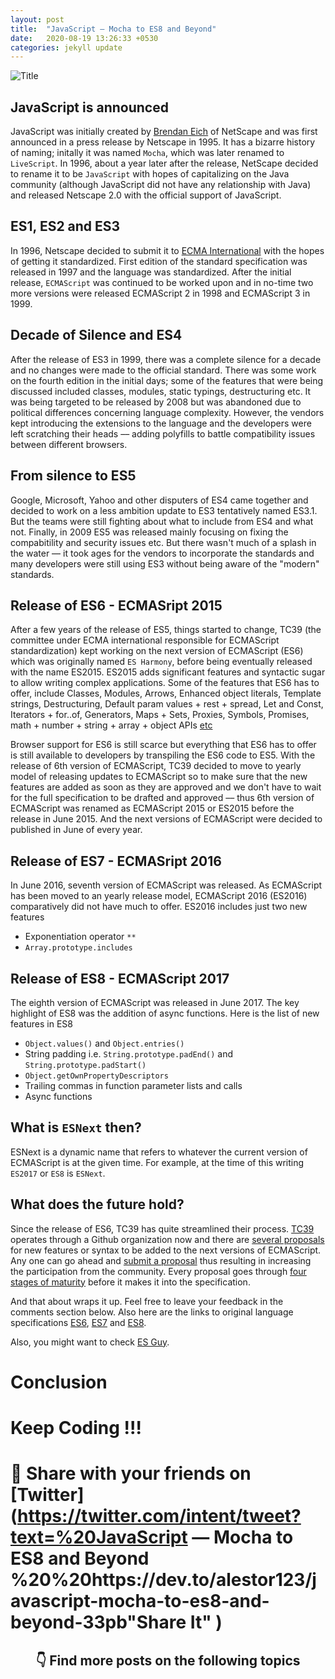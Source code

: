 ```yaml
---
layout: post
title:  "JavaScript — Mocha to ES8 and Beyond"
date:   2020-08-19 13:26:33 +0530
categories: jekyll update
---
```


![Title](https://res.cloudinary.com/practicaldev/image/fetch/s--2lyBrc3m--/c_imagga_scale,f_auto,fl_progressive,h_420,q_auto,w_1000/https://dev-to-uploads.s3.amazonaws.com/i/ak9tsdl8ftsczqj34c4k.png)


## JavaScript is announced

JavaScript was initially created by [Brendan Eich](https://twitter.com/BrendanEich) of NetScape and was first announced in a press release by Netscape in 1995. It has a bizarre history of naming; initally it was named `Mocha`, which was later renamed to `LiveScript`. In 1996, about a year later after the release, NetScape decided to rename it to be `JavaScript` with hopes of capitalizing on the Java community (although JavaScript did not have any relationship with Java) and released Netscape 2.0 with the official support of JavaScript. 

## ES1, ES2 and ES3

In 1996, Netscape decided to submit it to [ECMA International](https://en.wikipedia.org/wiki/Ecma_International) with the hopes of getting it standardized. First edition of the standard specification was released in 1997 and the language was standardized. After the initial release, `ECMAScript` was continued to be worked upon and in no-time two more versions were released ECMAScript 2 in 1998 and ECMAScript 3 in 1999. 

## Decade of Silence and ES4

After the release of ES3 in 1999, there was a complete silence for a decade and no changes were made to the official standard. There was some work on the fourth edition in the initial days; some of the features that were being discussed included classes, modules, static typings, destructuring etc. It was being targeted to be released by 2008 but was abandoned due to political differences concerning language complexity. However, the vendors kept introducing the extensions to the language and the developers were left scratching their heads –– adding polyfills to battle compatibility issues between different browsers. 

## From silence to ES5

Google, Microsoft, Yahoo and other disputers of ES4 came together and decided to work on a less ambition update to ES3 tentatively named ES3.1. But the teams were still fighting about what to include from ES4 and what not. Finally, in 2009 ES5 was released mainly focusing on fixing the compabitility and security issues etc. But there wasn't much of a splash in the water –– it took ages for the vendors to incorporate the standards and many developers were still using ES3 without being aware of the "modern" standards.

## Release of ES6 - ECMASript 2015

After a few years of the release of ES5, things started to change, TC39 (the committee under ECMA international responsible for ECMAScript standardization) kept working on the next version of ECMAScript (ES6) which was originally named `ES Harmony`, before being eventually released with the name ES2015. ES2015 adds significant features and syntactic sugar to allow writing complex applications. Some of the features that ES6 has to offer, include Classes, Modules, Arrows, Enhanced object literals, Template strings, Destructuring, Default param values + rest + spread, Let and Const, Iterators + for..of, Generators, Maps + Sets, Proxies, Symbols, Promises, math + number + string + array + object APIs [etc](http://es6-features.org/#Constants)

Browser support for ES6 is still scarce but everything that ES6 has to offer is still available to developers by transpiling the ES6 code to ES5. With the release of 6th version of ECMAScript, TC39 decided to move to yearly model of releasing updates to ECMAScript so to make sure that the new features are added as soon as they are approved and we don't have to wait for the full specification to be drafted and approved –– thus 6th version of ECMAScript was renamed as ECMAScript 2015 or ES2015 before the release in June 2015. And the next versions of ECMAScript were decided to published in June of every year.

## Release of ES7 - ECMASript 2016

In June 2016, seventh version of ECMAScript was released. As ECMAScript has been moved to an yearly release model, ECMAScript 2016 (ES2016) comparatively did not have much to offer. ES2016 includes just two new features 

- Exponentiation operator `**`
- `Array.prototype.includes`

## Release of ES8 - ECMAScript 2017

The eighth version of ECMAScript was released in June 2017. The key highlight of ES8 was the addition of async functions. Here is the list of new features in ES8

- `Object.values()` and `Object.entries()`
- String padding i.e. `String.prototype.padEnd()` and `String.prototype.padStart()`
- `Object.getOwnPropertyDescriptors`
- Trailing commas in function parameter lists and calls
- Async functions

## What is `ESNext` then?

ESNext is a dynamic name that refers to whatever the current version of ECMAScript is at the given time. For example, at the time of this writing `ES2017` or `ES8` is `ESNext`.

## What does the future hold?

Since the release of ES6, TC39 has quite streamlined their process. [TC39](https://github.com/tc39) operates through a Github organization now and there are [several proposals](https://github.com/tc39/proposals) for new features or syntax to be added to the next versions of ECMAScript. Any one can go ahead and [submit a proposal](https://github.com/tc39/proposals) thus resulting in increasing the participation from the community. Every proposal goes through [four stages of maturity](https://tc39.github.io/process-document/) before it makes it into the specification.

And that about wraps it up. Feel free to leave your feedback in the comments section below. Also here are the links to original language specifications [ES6](https://www.ecma-international.org/ecma-262/6.0/), [ES7](https://www.ecma-international.org/ecma-262/7.0/) and [ES8](https://www.ecma-international.org/ecma-262/8.0/).

Also, you might want to check [ES Guy](https://esguy.com/).

# Conclusion


# Keep Coding !!!


# 🙏  Share with your friends on  [Twitter](https://twitter.com/intent/tweet?text=%20JavaScript — Mocha to ES8 and Beyond %20%20https://dev.to/alestor123/javascript-mocha-to-es8-and-beyond-33pb"Share It" )
 
 
<h2 align=center> 👇  Find more posts on the following topics </h2>



